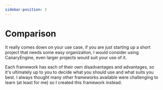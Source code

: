 ```yaml
---
sidebar-position: 3
---
```


# Comparison

It really comes down on your use case, if you are just starting up a short project that needs some easy organization, I would consider using CanaryEngine, even larger projects would suit your use of it.

Each framework has each of their own disadvantages and advantages, so it's ultimately up to you to decide what you should use and what suits you best. I always thought many other frameworks available were challenging to learn (at least for me) so I created this framework instead.